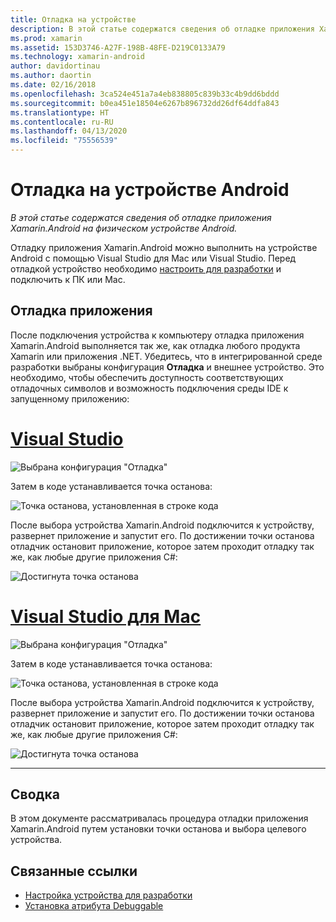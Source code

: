 ```yaml
---
title: Отладка на устройстве
description: В этой статье содержатся сведения об отладке приложения Xamarin.Android на физическом устройстве Android.
ms.prod: xamarin
ms.assetid: 153D3746-A27F-198B-48FE-D219C0133A79
ms.technology: xamarin-android
author: davidortinau
ms.author: daortin
ms.date: 02/16/2018
ms.openlocfilehash: 3ca524e451a7a4eb838805c839b33c4b9dd6bddd
ms.sourcegitcommit: b0ea451e18504e6267b896732dd26df64ddfa843
ms.translationtype: HT
ms.contentlocale: ru-RU
ms.lasthandoff: 04/13/2020
ms.locfileid: "75556539"
---
```

# <a name="debug-on-an-android-device"></a>Отладка на устройстве Android

_В этой статье содержатся сведения об отладке приложения Xamarin.Android на физическом устройстве Android._

Отладку приложения Xamarin.Android можно выполнить на устройстве Android с помощью Visual Studio для Mac или Visual Studio. Перед отладкой устройство необходимо [настроить для разработки](~/android/get-started/installation/set-up-device-for-development.md) и подключить к ПК или Mac.

## <a name="debug-application"></a>Отладка приложения

После подключения устройства к компьютеру отладка приложения Xamarin.Android выполняется так же, как отладка любого продукта Xamarin или приложения .NET. Убедитесь, что в интегрированной среде разработки выбраны конфигурация **Отладка** и внешнее устройство. Это необходимо, чтобы обеспечить доступность соответствующих отладочных символов и возможность подключения среды IDE к запущенному приложению: 

# <a name="visual-studio"></a>[Visual Studio](#tab/windows)

![Выбрана конфигурация "Отладка"](debug-on-device-images/image1-vs.png)

Затем в коде устанавливается точка останова:

![Точка останова, установленная в строке кода](debug-on-device-images/image2-vs.png)

После выбора устройства Xamarin.Android подключится к устройству, развернет приложение и запустит его. По достижении точки останова отладчик остановит приложение, которое затем проходит отладку так же, как любые другие приложения C#: 

![Достигнута точка останова](debug-on-device-images/image3-vs.png)

# <a name="visual-studio-for-mac"></a>[Visual Studio для Mac](#tab/macos)

![Выбрана конфигурация "Отладка"](debug-on-device-images/image1-xs.png)

Затем в коде устанавливается точка останова:

![Точка останова, установленная в строке кода](debug-on-device-images/image2-xs.png)

После выбора устройства Xamarin.Android подключится к устройству, развернет приложение и запустит его. По достижении точки останова отладчик остановит приложение, которое затем проходит отладку так же, как любые другие приложения C#: 

![Достигнута точка останова](debug-on-device-images/image3-xs.png)

-----

## <a name="summary"></a>Сводка

В этом документе рассматривалась процедура отладки приложения Xamarin.Android путем установки точки останова и выбора целевого устройства.

## <a name="related-links"></a>Связанные ссылки

- [Настройка устройства для разработки](~/android/get-started/installation/set-up-device-for-development.md)
- [Установка атрибута Debuggable](~/android/deploy-test/debuggable-attribute.md)
